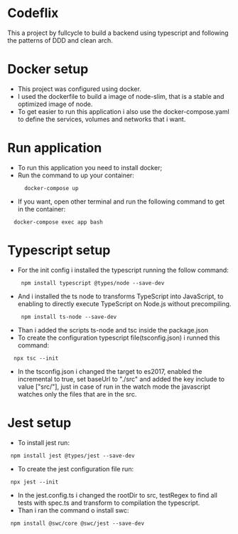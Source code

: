 # Codeflix

This a project by fullcycle to build a backend using typescript and following the patterns of DDD and clean arch.

# Docker setup

- This project was configured using docker.
- I used the dockerfile to build a image of node-slim, that is a stable and optimized image of node.
- To get easier to run this application i also use the docker-compose.yaml to define the services, volumes and networks that i want.

# Run application

- To run this application you need to install docker;
- Run the command to up your container:
  ```
    docker-compose up
  ```
- If you want, open other terminal and run the following command to get in the container:

```
  docker-compose exec app bash
```

# Typescript setup

- For the init config i installed the typescript running the follow command:
  ```
   npm install typescript @types/node --save-dev
  ```
- And i installed the ts node to transforms TypeScript into JavaScript, to enabling to directly execute TypeScript on Node.js without precompiling.
  ```
   npm install ts-node --save-dev
  ```
- Than i added the scripts ts-node and tsc inside the package.json
- To create the configuration typescript file(tsconfig.json) i runned this command:

```
  npx tsc --init
```

- In the tsconfig.json i changed the target to es2017, enabled the incremental to true, set baseUrl to "./src" and added the key include to value ["src/"],
  just in case of run in the watch mode the javascript watches only the files that are in the src.

# Jest setup

- To install jest run:

```
 npm install jest @types/jest --save-dev
```

- To create the jest configuration file run:

```
 npx jest --init
```

- In the jest.config.ts i changed the rootDir to src, testRegex to find all tests with spec.ts and transform to compilation the typescript.
- Than i ran the command o install swc:

```
 npm install @swc/core @swc/jest --save-dev
```

